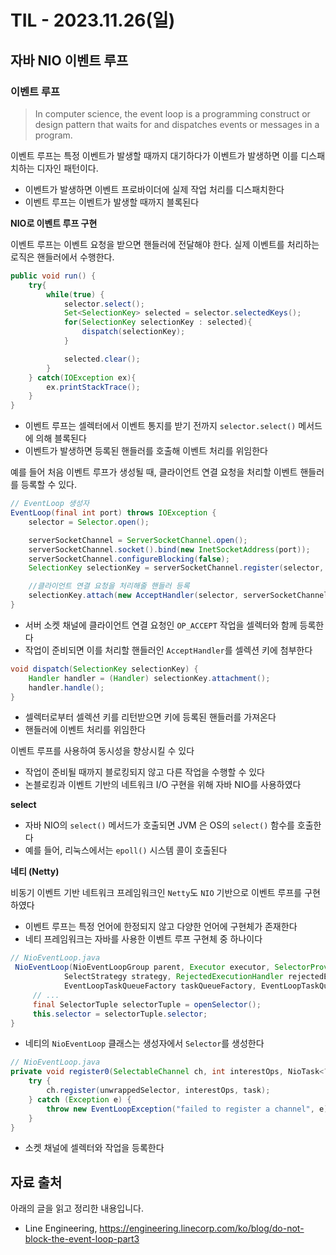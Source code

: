 # TIL - 2023.11.26(일)

## 자바 NIO 이벤트 루프

### 이벤트 루프

> In computer science, the event loop is a programming construct or design pattern that waits for
> and dispatches events or messages in a program.

이벤트 루프는 특정 이벤트가 발생할 때까지 대기하다가 이벤트가 발생하면 이를 디스패치하는 디자인 패턴이다.

- 이벤트가 발생하면 이벤트 프로바이더에 실제 작업 처리를 디스패치한다
- 이벤트 루프는 이벤트가 발생할 때까지 블록된다

**NIO로 이벤트 루프 구현**

이벤트 루프는 이벤트 요청을 받으면 핸들러에 전달해야 한다. 
실제 이벤트를 처리하는 로직은 핸들러에서 수행한다.

```java
public void run() {
    try{
        while(true) {
            selector.select();
            Set<SelectionKey> selected = selector.selectedKeys();
            for(SelectionKey selectionKey : selected){
                dispatch(selectionKey);
            }

            selected.clear();
        }
    } catch(IOException ex){
        ex.printStackTrace();
    }
}
```
- 이벤트 루프는 셀렉터에서 이벤트 통지를 받기 전까지 `selector.select()` 메서드에 의해 블록된다
- 이벤트가 발생하면 등록된 핸들러를 호출해 이벤트 처리를 위임한다

예를 들어 처음 이벤트 루프가 생성될 때, 클라이언트 연결 요청을 처리할 이벤트 핸들러를 등록할 수 있다.

```java
// EventLoop 생성자
EventLoop(final int port) throws IOException {
    selector = Selector.open();

    serverSocketChannel = ServerSocketChannel.open();
    serverSocketChannel.socket().bind(new InetSocketAddress(port));
    serverSocketChannel.configureBlocking(false);
    SelectionKey selectionKey = serverSocketChannel.register(selector, SelectionKey.OP_ACCEPT);

    //클라이언트 연결 요청을 처리해줄 핸들러 등록
    selectionKey.attach(new AcceptHandler(selector, serverSocketChannel));
}
```
- 서버 소켓 채널에 클라이언트 연결 요청인 `OP_ACCEPT` 작업을 셀렉터와 함께 등록한다
- 작업이 준비되면 이를 처리할 핸들러인 `AcceptHandler`를 셀렉션 키에 첨부한다

```java
void dispatch(SelectionKey selectionKey) {
    Handler handler = (Handler) selectionKey.attachment();
    handler.handle();
}
```
- 셀렉터로부터 셀렉션 키를 리턴받으면 키에 등록된 핸들러를 가져온다
- 핸들러에 이벤트 처리를 위임한다

이벤트 루프를 사용하여 동시성을 향상시킬 수 있다
- 작업이 준비될 때까지 블로킹되지 않고 다른 작업을 수행할 수 있다
- 논블로킹과 이벤트 기반의 네트워크 I/O 구현을 위해 자바 NIO를 사용하였다

**select**
- 자바 NIO의 `select()` 메서드가 호출되면 JVM 은 OS의 `select()` 함수를 호출한다
- 예를 들어, 리눅스에서는 `epoll()` 시스템 콜이 호출된다

**네티 (Netty)**

비동기 이벤트 기반 네트워크 프레임워크인 `Netty`도 `NIO` 기반으로 이벤트 루프를 구현하였다
- 이벤트 루프는 특정 언어에 한정되지 않고 다양한 언어에 구현체가 존재한다
- 네티 프레임워크는 자바를 사용한 이벤트 루프 구현체 중 하나이다

```java
// NioEventLoop.java
 NioEventLoop(NioEventLoopGroup parent, Executor executor, SelectorProvider selectorProvider,
            SelectStrategy strategy, RejectedExecutionHandler rejectedExecutionHandler,
            EventLoopTaskQueueFactory taskQueueFactory, EventLoopTaskQueueFactory tailTaskQueueFactory) {
     // ...
     final SelectorTuple selectorTuple = openSelector();
     this.selector = selectorTuple.selector;
}
```
- 네티의 `NioEventLoop` 클래스는 생성자에서 `Selector`를 생성한다

```java
// NioEventLoop.java
private void register0(SelectableChannel ch, int interestOps, NioTask<?> task) {
    try {
        ch.register(unwrappedSelector, interestOps, task);
    } catch (Exception e) {
        throw new EventLoopException("failed to register a channel", e);
    }
}
```
- 소켓 채널에 셀렉터와 작업을 등록한다

## 자료 출처
아래의 글을 읽고 정리한 내용입니다.
- Line Engineering, https://engineering.linecorp.com/ko/blog/do-not-block-the-event-loop-part3